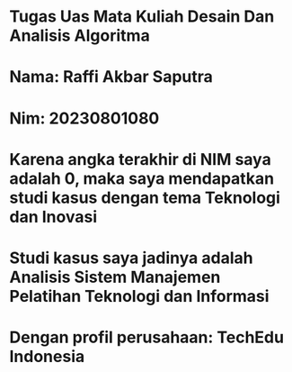 # Tugas Uas Mata Kuliah Desain Dan Analisis Algoritma
# Nama: Raffi Akbar Saputra
# Nim: 20230801080
# Karena angka terakhir di NIM saya adalah 0, maka saya mendapatkan studi kasus dengan tema Teknologi dan Inovasi
# Studi kasus saya jadinya adalah Analisis Sistem Manajemen Pelatihan Teknologi dan Informasi
# Dengan profil perusahaan: TechEdu Indonesia

